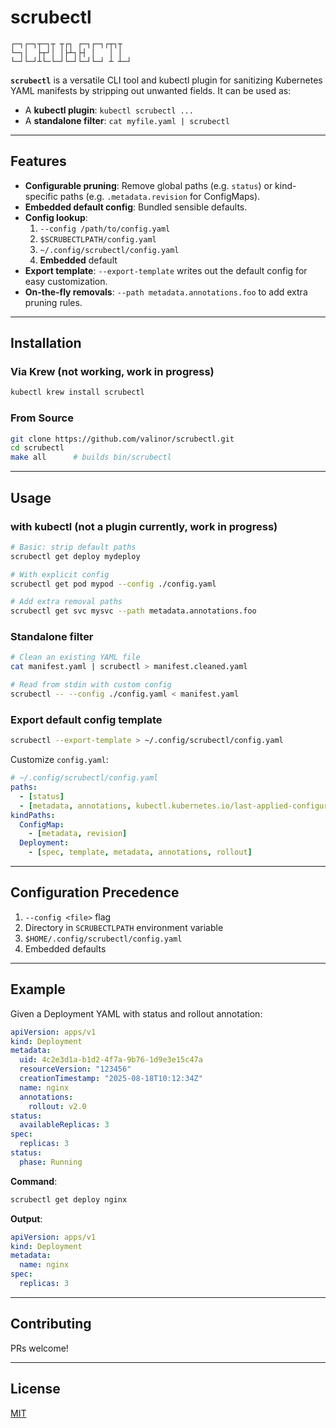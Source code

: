 # scrubectl
```
┌─┐┌─┐┬─┐┬ ┬┌┐ ┌─┐┌─┐┌┬┐┬  
└─┐│  ├┬┘│ │├┴┐├┤ │   │ │  
└─┘└─┘┴└─└─┘└─┘└─┘└─┘ ┴ ┴─┘
```
**`scrubectl`** is a versatile CLI tool and kubectl plugin for sanitizing Kubernetes YAML manifests by stripping out unwanted fields. It can be used as:

* A **kubectl plugin**: `kubectl scrubectl ...`
* A **standalone filter**: `cat myfile.yaml | scrubectl`

---

## Features

* **Configurable pruning**: Remove global paths (e.g. `status`) or kind-specific paths (e.g. `.metadata.revision` for ConfigMaps).
* **Embedded default config**: Bundled sensible defaults.
* **Config lookup**:
    1. `--config /path/to/config.yaml`
    2. `$SCRUBECTLPATH/config.yaml`
    3. `~/.config/scrubectl/config.yaml`
    4. **Embedded** default
* **Export template**: `--export-template` writes out the default config for easy customization.
* **On-the-fly removals**: `--path metadata.annotations.foo` to add extra pruning rules.

---

## Installation

### Via Krew (not working, work in progress)

```bash
kubectl krew install scrubectl
```

### From Source

```bash
git clone https://github.com/valinor/scrubectl.git
cd scrubectl
make all      # builds bin/scrubectl
```

---

## Usage

### with kubectl (not a plugin currently, work in progress)

```bash
# Basic: strip default paths
scrubectl get deploy mydeploy

# With explicit config
scrubectl get pod mypod --config ./config.yaml

# Add extra removal paths
scrubectl get svc mysvc --path metadata.annotations.foo
```

### Standalone filter

```bash
# Clean an existing YAML file
cat manifest.yaml | scrubectl > manifest.cleaned.yaml

# Read from stdin with custom config
scrubectl -- --config ./config.yaml < manifest.yaml
```

### Export default config template

```bash
scrubectl --export-template > ~/.config/scrubectl/config.yaml
```

Customize `config.yaml`:

```yaml
# ~/.config/scrubectl/config.yaml
paths:
  - [status]
  - [metadata, annotations, kubectl.kubernetes.io/last-applied-configuration]
kindPaths:
  ConfigMap:
    - [metadata, revision]
  Deployment:
    - [spec, template, metadata, annotations, rollout]
```

---

## Configuration Precedence

1. `--config <file>` flag
2. Directory in `SCRUBECTLPATH` environment variable
3. `$HOME/.config/scrubectl/config.yaml`
4. Embedded defaults

---

## Example

Given a Deployment YAML with status and rollout annotation:

```yaml
apiVersion: apps/v1
kind: Deployment
metadata:
  uid: 4c2e3d1a-b1d2-4f7a-9b76-1d9e3e15c47a
  resourceVersion: "123456"
  creationTimestamp: "2025-08-18T10:12:34Z"
  name: nginx
  annotations:
    rollout: v2.0
status:
  availableReplicas: 3
spec:
  replicas: 3
status:
  phase: Running
```

**Command**:

```bash
scrubectl get deploy nginx
```

**Output**:

```yaml
apiVersion: apps/v1
kind: Deployment
metadata:
  name: nginx
spec:
  replicas: 3
```

---

## Contributing

PRs welcome! 

---

## License

[MIT](LICENSE)
